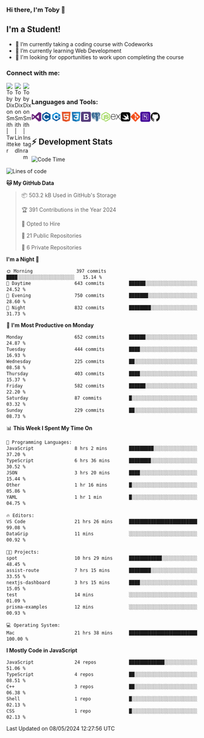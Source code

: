 ### Hi there, I'm Toby 👋

## I'm a Student!
- 🔭 I’m currently taking a coding course with Codeworks
- 🌱 I’m currently learning Web Development
- 💬 I'm looking for opportunities to work upon completing the course

### Connect with me:

[<img align="left" alt="Toby Dixon Smith | Twitter" width="22px" src="https://cdn.jsdelivr.net/npm/simple-icons@v3/icons/twitter.svg" />][twitter]
[<img align="left" alt="Toby Dixon Smith | LinkedIn" width="22px" src="https://cdn.jsdelivr.net/npm/simple-icons@v3/icons/linkedin.svg" />][linkedin]
[<img align="left" alt="Toby Dixon Smith | Instagram" width="22px" src="https://cdn.jsdelivr.net/npm/simple-icons@v3/icons/instagram.svg" />][instagram]

[twitter]: https://twitter.com/TobyDixonSmith1
[instagram]: https://www.instagram.com/toby_ds1/
[linkedin]: https://www.linkedin.com/in/toby-dixon-smith-4734331a3/

<br />

### Languages and Tools:

<img align="left" alt="Visual Studio Code" title="Visual Studio Code" width="26px" src="logos/visualstudio.png" />
<img align="left" alt="C" title="C" width="26px" src="logos/c.png" />
<img align="left" alt="C++" title="C++" width="26px" src="logos/c-plus.png" />
<img align="left" alt="HTML5" title="HTML 5" width="26px" src="logos/html.png" />
<img align="left" alt="CSS3" title="CSS 3" width="26px" src="logos/css3.png" />
<img align="left" alt="BootStrap" title="BootStrap" width="26px" src="logos/bootstrap.png" />
<img align="left" alt="PostgresSQL" title="PostgresSPQ" width="26px" src="logos/postgresql.png" />
<img align="left" alt="Node JS" title="Node JS" width="26px" src="logos/node-js.png" />
<img align="left" alt="Express" title="Express" width="26px" src="logos/express.png" />
<img align="left" alt="Swift" title="Swift" width="26px" src="logos/swift.png" />
<img align="left" alt="Git" title="Git" width="26px" src="logos/git.png" />
<img align="left" alt="Heroku" title="Heroku" width="26px" src="logos/heroku.png" />
<img align="left" alt="GitHub" title="GitHub" width="26px" src="logos/github.png" />
<br />
<br />

## :zap: Development Stats

<!--START_SECTION:waka-->
![Code Time](http://img.shields.io/badge/Code%20Time-536%20hrs%208%20mins-blue)

![Lines of code](https://img.shields.io/badge/From%20Hello%20World%20I%27ve%20Written-2.2%20million%20lines%20of%20code-blue)

**🐱 My GitHub Data** 

> 📦 503.2 kB Used in GitHub's Storage 
 > 
> 🏆 391 Contributions in the Year 2024
 > 
> 💼 Opted to Hire
 > 
> 📜 21 Public Repositories 
 > 
> 🔑 6 Private Repositories 
 > 
**I'm a Night 🦉** 

```text
🌞 Morning                397 commits         ████░░░░░░░░░░░░░░░░░░░░░   15.14 % 
🌆 Daytime                643 commits         ██████░░░░░░░░░░░░░░░░░░░   24.52 % 
🌃 Evening                750 commits         ███████░░░░░░░░░░░░░░░░░░   28.60 % 
🌙 Night                  832 commits         ████████░░░░░░░░░░░░░░░░░   31.73 % 
```
📅 **I'm Most Productive on Monday** 

```text
Monday                   652 commits         ██████░░░░░░░░░░░░░░░░░░░   24.87 % 
Tuesday                  444 commits         ████░░░░░░░░░░░░░░░░░░░░░   16.93 % 
Wednesday                225 commits         ██░░░░░░░░░░░░░░░░░░░░░░░   08.58 % 
Thursday                 403 commits         ████░░░░░░░░░░░░░░░░░░░░░   15.37 % 
Friday                   582 commits         ██████░░░░░░░░░░░░░░░░░░░   22.20 % 
Saturday                 87 commits          █░░░░░░░░░░░░░░░░░░░░░░░░   03.32 % 
Sunday                   229 commits         ██░░░░░░░░░░░░░░░░░░░░░░░   08.73 % 
```


📊 **This Week I Spent My Time On** 

```text
💬 Programming Languages: 
JavaScript               8 hrs 2 mins        █████████░░░░░░░░░░░░░░░░   37.20 % 
TypeScript               6 hrs 36 mins       ████████░░░░░░░░░░░░░░░░░   30.52 % 
JSON                     3 hrs 20 mins       ████░░░░░░░░░░░░░░░░░░░░░   15.44 % 
Other                    1 hr 16 mins        █░░░░░░░░░░░░░░░░░░░░░░░░   05.86 % 
YAML                     1 hr 1 min          █░░░░░░░░░░░░░░░░░░░░░░░░   04.75 % 

🔥 Editors: 
VS Code                  21 hrs 26 mins      █████████████████████████   99.08 % 
DataGrip                 11 mins             ░░░░░░░░░░░░░░░░░░░░░░░░░   00.92 % 

🐱‍💻 Projects: 
spot                     10 hrs 29 mins      ████████████░░░░░░░░░░░░░   48.45 % 
assist-route             7 hrs 15 mins       ████████░░░░░░░░░░░░░░░░░   33.55 % 
nextjs-dashboard         3 hrs 15 mins       ████░░░░░░░░░░░░░░░░░░░░░   15.05 % 
test                     14 mins             ░░░░░░░░░░░░░░░░░░░░░░░░░   01.09 % 
prisma-examples          12 mins             ░░░░░░░░░░░░░░░░░░░░░░░░░   00.93 % 

💻 Operating System: 
Mac                      21 hrs 38 mins      █████████████████████████   100.00 % 
```

**I Mostly Code in JavaScript** 

```text
JavaScript               24 repos            █████████████░░░░░░░░░░░░   51.06 % 
TypeScript               4 repos             ██░░░░░░░░░░░░░░░░░░░░░░░   08.51 % 
C++                      3 repos             ██░░░░░░░░░░░░░░░░░░░░░░░   06.38 % 
Shell                    1 repo              █░░░░░░░░░░░░░░░░░░░░░░░░   02.13 % 
CSS                      1 repo              █░░░░░░░░░░░░░░░░░░░░░░░░   02.13 % 
```




 Last Updated on 08/05/2024 12:27:56 UTC
<!--END_SECTION:waka-->
